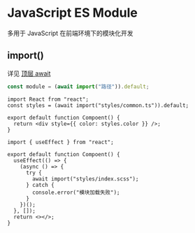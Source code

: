 # JavaScript ES Module

多用于 JavaScript 在前端环境下的模块化开发

## import()

详见 [顶层 await](../async/async-await.md#顶层-await)

```js
const module = (await import("路径")).default;
```

```tsx
import React from "react";
const styles = (await import("styles/common.ts")).default;

export default function Compoent() {
  return <div style={{ color: styles.color }} />;
}
```

```tsx
import { useEffect } from "react";

export default function Compoent() {
  useEffect(() => {
    (async () => {
      try {
        await import("styles/index.scss");
      } catch {
        console.error("模块加载失败");
      }
    })();
  }, []);
  return <></>;
}
```

